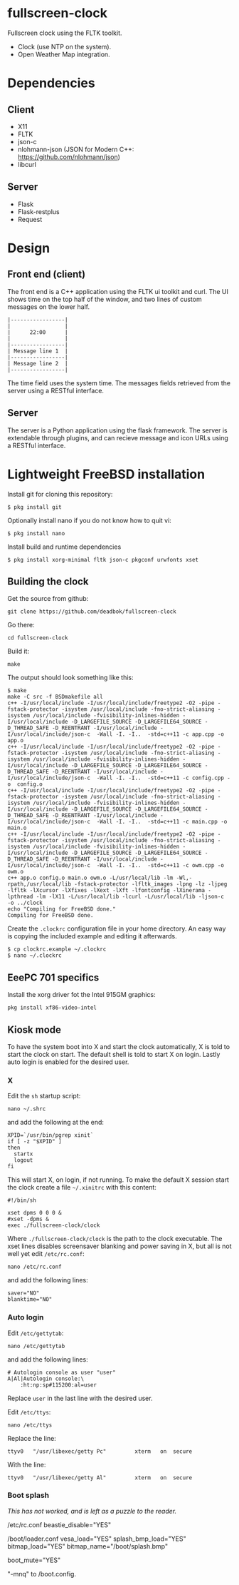 # fullscreen-clock

Fullscreen clock using the FLTK toolkit.

 * Clock (use NTP on the system).
 * Open Weather Map integration.

# Dependencies

## Client

 * X11
 * FLTK
 * json-c
 * nlohmann-json (JSON for Modern C++: https://github.com/nlohmann/json)
 * libcurl

## Server

 * Flask
 * Flask-restplus
 * Request

# Design

## Front end (client)

The front end is a C++ application using the FLTK ui toolkit and curl. The UI
shows time on the top half of the window, and two lines of custom messages on
the lower half.

    |-----------------|
    |                 |
    |      22:00      |
    |                 |
    |-----------------|
    | Message line 1  |
    |-----------------|
    | Message line 2  |
    |-----------------|

The time field uses the system time. The messages fields retrieved from the
server using a RESTful interface.

## Server

The server is a Python application using the flask framework. The server is
extendable through plugins, and can recieve message and icon URLs using a
RESTful interface.

# Lightweight FreeBSD installation

Install git for cloning this repository:

    $ pkg install git

Optionally install nano if you do not know how to quit vi:

    $ pkg install nano

Install build and runtime dependencies

    $ pkg install xorg-minimal fltk json-c pkgconf urwfonts xset

## Building the clock

Get the source from github:

    git clone https://github.com/deadbok/fullscreen-clock

Go there:

    cd fullscreen-clock

Build it:

    make

The output should look something like this:

    $ make
    make -C src -f BSDmakefile all
    c++ -I/usr/local/include -I/usr/local/include/freetype2 -O2 -pipe -fstack-protector -isystem /usr/local/include -fno-strict-aliasing -isystem /usr/local/include -fvisibility-inlines-hidden -I/usr/local/include -D_LARGEFILE_SOURCE -D_LARGEFILE64_SOURCE -D_THREAD_SAFE -D_REENTRANT -I/usr/local/include -I/usr/local/include/json-c  -Wall -I. -I..  -std=c++11 -c app.cpp -o  app.o
    c++ -I/usr/local/include -I/usr/local/include/freetype2 -O2 -pipe -fstack-protector -isystem /usr/local/include -fno-strict-aliasing -isystem /usr/local/include -fvisibility-inlines-hidden -I/usr/local/include -D_LARGEFILE_SOURCE -D_LARGEFILE64_SOURCE -D_THREAD_SAFE -D_REENTRANT -I/usr/local/include -I/usr/local/include/json-c  -Wall -I. -I..  -std=c++11 -c config.cpp -o  config.o
    c++ -I/usr/local/include -I/usr/local/include/freetype2 -O2 -pipe -fstack-protector -isystem /usr/local/include -fno-strict-aliasing -isystem /usr/local/include -fvisibility-inlines-hidden -I/usr/local/include -D_LARGEFILE_SOURCE -D_LARGEFILE64_SOURCE -D_THREAD_SAFE -D_REENTRANT -I/usr/local/include -I/usr/local/include/json-c  -Wall -I. -I..  -std=c++11 -c main.cpp -o  main.o
    c++ -I/usr/local/include -I/usr/local/include/freetype2 -O2 -pipe -fstack-protector -isystem /usr/local/include -fno-strict-aliasing -isystem /usr/local/include -fvisibility-inlines-hidden -I/usr/local/include -D_LARGEFILE_SOURCE -D_LARGEFILE64_SOURCE -D_THREAD_SAFE -D_REENTRANT -I/usr/local/include -I/usr/local/include/json-c  -Wall -I. -I..  -std=c++11 -c owm.cpp -o  owm.o
    c++ app.o config.o main.o owm.o -L/usr/local/lib -lm -Wl,-rpath,/usr/local/lib -fstack-protector -lfltk_images -lpng -lz -ljpeg -lfltk -lXcursor -lXfixes -lXext -lXft -lfontconfig -lXinerama -lpthread -lm -lX11 -L/usr/local/lib -lcurl -L/usr/local/lib -ljson-c  -o ../clock
    echo "Compiling for FreeBSD done."
    Compiling for FreeBSD done.

Create the `.clockrc` configuration file in your home directory. An easy way is
copying the included example and editing it afterwards.

    $ cp clockrc.example ~/.clockrc
    $ nano ~/.clockrc

## EeePC 701 specifics

Install the xorg driver fot the Intel 915GM graphics:

    pkg install xf86-video-intel

## Kiosk mode

To have the system boot into X and start the clock automatically, X is told to
start the clock on start. The default shell is told to start X on login. Lastly
auto login is enabled for the desired user.

### X

Edit the `sh` startup script:

    nano ~/.shrc

and add the following at the end:

    XPID=`/usr/bin/pgrep xinit`
    if [ -z "$XPID" ]
    then
      startx
      logout
    fi

This will start X, on login, if not running. To make the default X session
start the clock create a file `~/.xinitrc` with this content:

    #!/bin/sh

    xset dpms 0 0 0 &
    #xset -dpms &
    exec ./fullscreen-clock/clock

Where `./fullscreen-clock/clock` is the path to the clock executable.
The xset lines disables screensaver blanking and power saving in X, but all is
not well yet edit `/etc/rc.conf`:

    nano /etc/rc.conf

and add the following lines:

    saver="NO"
    blanktime="NO"

### Auto login

Edit `/etc/gettytab`:

    nano /etc/gettytab

and add the following lines:

    # Autologin console as user "user"
    A|Al|Autologin console:\
        :ht:np:sp#115200:al=user

Replace `user` in the last line with the desired user.

Edit `/etc/ttys`:

    nano /etc/ttys

Replace the line:

    ttyv0   "/usr/libexec/getty Pc"         xterm   on  secure

With the line:

    ttyv0   "/usr/libexec/getty Al"         xterm   on  secure

### Boot splash

*This has not worked, and is left as a puzzle to the reader.*

/etc/rc.conf
    beastie_disable="YES"



/boot/loader.conf
vesa_load="YES"
splash_bmp_load="YES"
bitmap_load="YES"
bitmap_name="/boot/splash.bmp"

boot_mute="YES"

"-mnq" to /boot.config.
